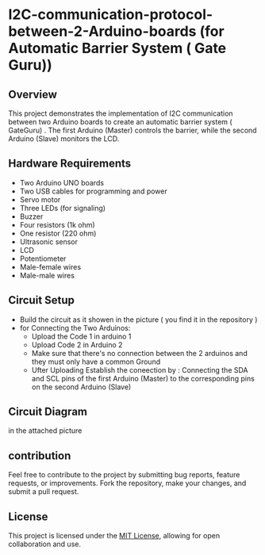 # I2C-communication-protocol-between-2-Arduino-boards (for Automatic Barrier System ( Gate Guru))

## Overview

This project demonstrates the implementation of I2C communication between two Arduino boards to create an automatic barrier system ( GateGuru) . The first Arduino (Master) controls the barrier, while the second Arduino (Slave)  monitors the LCD.

## Hardware Requirements

- Two Arduino UNO boards 
- Two USB cables for programming and power
- Servo motor
- Three LEDs (for signaling)
- Buzzer
- Four resistors (1k ohm)
- One resistor (220 ohm)
- Ultrasonic sensor
- LCD
- Potentiometer
- Male-female wires
- Male-male wires

## Circuit Setup
- Build the circuit as it showen in the picture ( you find it in the repository )
- for Connecting the Two Arduinos:
    - Upload the Code 1 in arduino 1
    - Upload Code 2 in Arduino 2
    - Make sure that there's no connection between the 2 arduinos and they must only have a common Ground
    - Ufter Uploading Establish the coneection by :
      Connecting  the SDA and SCL pins of the first Arduino (Master) to the corresponding pins on the second Arduino 
     (Slave) 


## Circuit Diagram
in the attached picture
## contribution
Feel free to contribute to the project by submitting bug reports, feature requests, or improvements. Fork the repository, make your changes, and submit a pull request.

## License
This project is licensed under the [MIT License](LICENSE), allowing for open collaboration and use.
